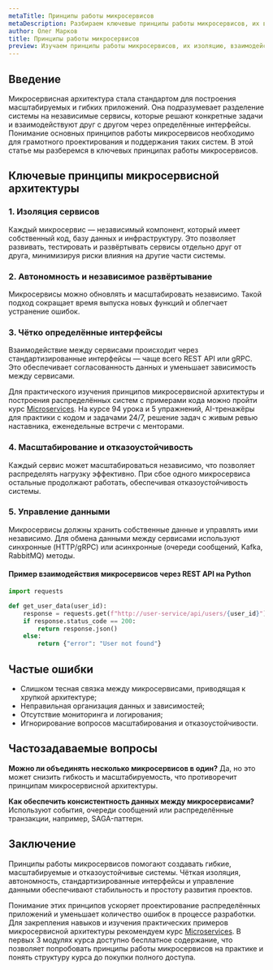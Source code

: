 ```yaml
---
metaTitle: Принципы работы микросервисов
metaDescription: Разбираем ключевые принципы работы микросервисов, их взаимодействие, изоляцию, масштабирование и подходы к построению распределённых систем
author: Олег Марков
title: Принципы работы микросервисов
preview: Изучаем принципы работы микросервисов, их изоляцию, взаимодействие и способы масштабирования в современных распределённых системах
---
```


## Введение

Микросервисная архитектура стала стандартом для построения масштабируемых и гибких приложений. Она подразумевает разделение системы на независимые сервисы, которые решают конкретные задачи и взаимодействуют друг с другом через определённые интерфейсы. Понимание основных принципов работы микросервисов необходимо для грамотного проектирования и поддержания таких систем. В этой статье мы разберемся в ключевых принципах работы микросервисов.

## Ключевые принципы микросервисной архитектуры

### 1. Изоляция сервисов

Каждый микросервис — независимый компонент, который имеет собственный код, базу данных и инфраструктуру. Это позволяет развивать, тестировать и развёртывать сервисы отдельно друг от друга, минимизируя риски влияния на другие части системы.

### 2. Автономность и независимое развёртывание

Микросервисы можно обновлять и масштабировать независимо. Такой подход сокращает время выпуска новых функций и облегчает устранение ошибок.

### 3. Чётко определённые интерфейсы

Взаимодействие между сервисами происходит через стандартизированные интерфейсы — чаще всего REST API или gRPC. Это обеспечивает согласованность данных и уменьшает зависимость между сервисами.

Для практического изучения принципов микросервисной архитектуры и построения распределённых систем с примерами кода можно пройти курс [Microservices](https://purpleschool.ru/course/microservices?utm_source=knowledgebase&utm_medium=article&utm_campaign=Principy_raboty_mikroservisov). На курсе 94 урока и 5 упражнений, AI-тренажёры для практики с кодом и задачами 24/7, решение задач с живым ревью наставника, еженедельные встречи с менторами.

### 4. Масштабирование и отказоустойчивость

Каждый сервис может масштабироваться независимо, что позволяет распределять нагрузку эффективно. При сбое одного микросервиса остальные продолжают работать, обеспечивая отказоустойчивость системы.

### 5. Управление данными

Микросервисы должны хранить собственные данные и управлять ими независимо. Для обмена данными между сервисами используют синхронные (HTTP/gRPC) или асинхронные (очереди сообщений, Kafka, RabbitMQ) методы.

#### Пример взаимодействия микросервисов через REST API на Python

```python
import requests

def get_user_data(user_id):
    response = requests.get(f"http://user-service/api/users/{user_id}")
    if response.status_code == 200:
        return response.json()
    else:
        return {"error": "User not found"}
```

## Частые ошибки

* Слишком тесная связка между микросервисами, приводящая к хрупкой архитектуре;
* Неправильная организация данных и зависимостей;
* Отсутствие мониторинга и логирования;
* Игнорирование вопросов масштабирования и отказоустойчивости.

## Частозадаваемые вопросы

**Можно ли объединять несколько микросервисов в один?**
Да, но это может снизить гибкость и масштабируемость, что противоречит принципам микросервисной архитектуры.

**Как обеспечить консистентность данных между микросервисами?**
Используют события, очереди сообщений или распределённые транзакции, например, SAGA-паттерн.

## Заключение

Принципы работы микросервисов помогают создавать гибкие, масштабируемые и отказоустойчивые системы. Чёткая изоляция, автономность, стандартизированные интерфейсы и управление данными обеспечивают стабильность и простоту развития проектов.

Понимание этих принципов ускоряет проектирование распределённых приложений и уменьшает количество ошибок в процессе разработки. Для закрепления навыков и изучения практических примеров микросервисной архитектуры рекомендуем курс [Microservices](https://purpleschool.ru/course/microservices?utm_source=knowledgebase&utm_medium=article&utm_campaign=Principy_raboty_mikroservisov).
В первых 3 модулях курса доступно бесплатное содержание, что позволяет попробовать принципы работы микросервисов на практике и понять структуру курса до покупки полного доступа.
